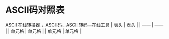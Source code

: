 # ASCII码对照表
[ASCII 在线转换器 ，ASCII码，ASCII 转码—在线工具](https://www.sojson.com/ascii.html)
|  表头   | 表头  |
|  ——  | ——  |
| 单元格  | 单元格 |
| 单元格  | 单元格 |
